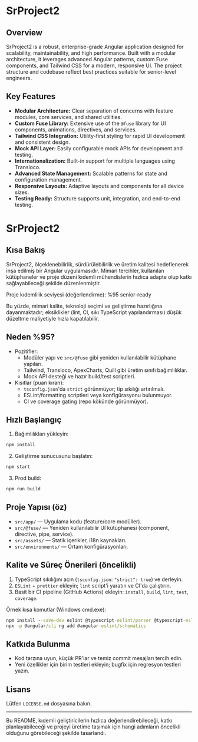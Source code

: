 # SrProject2

## Overview
SrProject2 is a robust, enterprise-grade Angular application designed for scalability, maintainability, and high performance. Built with a modular architecture, it leverages advanced Angular patterns, custom Fuse components, and Tailwind CSS for a modern, responsive UI. The project structure and codebase reflect best practices suitable for senior-level engineers.

## Key Features
- **Modular Architecture:** Clear separation of concerns with feature modules, core services, and shared utilities.
- **Custom Fuse Library:** Extensive use of the `@fuse` library for UI components, animations, directives, and services.
- **Tailwind CSS Integration:** Utility-first styling for rapid UI development and consistent design.
- **Mock API Layer:** Easily configurable mock APIs for development and testing.
- **Internationalization:** Built-in support for multiple languages using Transloco.
- **Advanced State Management:** Scalable patterns for state and configuration management.
- **Responsive Layouts:** Adaptive layouts and components for all device sizes.
- **Testing Ready:** Structure supports unit, integration, and end-to-end testing.

# SrProject2

## Kısa Bakış
SrProject2, ölçeklenebilirlik, sürdürülebilirlik ve üretim kalitesi hedeflenerek inşa edilmiş bir Angular uygulamasıdır. Mimari tercihler, kullanılan kütüphaneler ve proje düzeni kıdemli mühendislerin hızlıca adapte olup katkı sağlayabileceği şekilde düzenlenmiştir.

Proje kıdemlilik seviyesi (değerlendirme): %95 senior-ready

Bu yüzde, mimari kalite, teknoloji seçimi ve geliştirme hazırlığına dayanmaktadır; eksiklikler (lint, CI, sıkı TypeScript yapılandırması) düşük düzeltme maliyetiyle hızla kapatılabilir.

## Neden %95?
- Pozitifler:
	- Modüler yapı ve `src/@fuse` gibi yeniden kullanılabilir kütüphane yapıları.
	- Tailwind, Transloco, ApexCharts, Quill gibi üretim sınıfı bağımlılıklar.
	- Mock API desteği ve hazır build/test scriptleri.
- Kısıtlar (puan kıran):
	- `tsconfig.json`'da `strict` görünmüyor; tip sıkılığı artırılmalı.
	- ESLint/formatting scriptleri veya konfigürasyonu bulunmuyor.
	- CI ve coverage gating (repo kökünde görünmüyor).

## Hızlı Başlangıç
1. Bağımlılıkları yükleyin:

```cmd
npm install
```

2. Geliştirme sunucusunu başlatın:

```cmd
npm start
```

3. Prod build:

```cmd
npm run build
```

## Proje Yapısı (öz)
- `src/app/` — Uygulama kodu (feature/core modüller).
- `src/@fuse/` — Yeniden kullanılabilir UI kütüphanesi (component, directive, pipe, service).
- `src/assets/` — Statik içerikler, i18n kaynakları.
- `src/environments/` — Ortam konfigürasyonları.

## Kalite ve Süreç Önerileri (öncelikli)
1. TypeScript sıkılığını açın (`tsconfig.json`: `"strict": true`) ve derleyin.
2. `ESLint` + `prettier` ekleyin; `lint` script'i yaratın ve CI'da çalıştırın.
3. Basit bir CI pipeline (GitHub Actions) ekleyin: `install`, `build`, `lint`, `test`, `coverage`.

Örnek kısa komutlar (Windows cmd.exe):

```cmd
npm install --save-dev eslint @typescript-eslint/parser @typescript-eslint/eslint-plugin eslint-config-prettier prettier
npx -p @angular/cli ng add @angular-eslint/schematics
```

## Katkıda Bulunma
- Kod tarzına uyun, küçük PR'lar ve temiz commit mesajları tercih edin.
- Yeni özellikler için birim testleri ekleyin; bugfix için regresyon testleri yazın.

## Lisans
Lütfen `LICENSE.md` dosyasına bakın.

---
Bu README, kıdemli geliştiricilerin hızlıca değerlendirebileceği, katkı planlayabileceği ve projeyi üretime taşımak için hangi adımların öncelikli olduğunu görebileceği şekilde tasarlandı.
